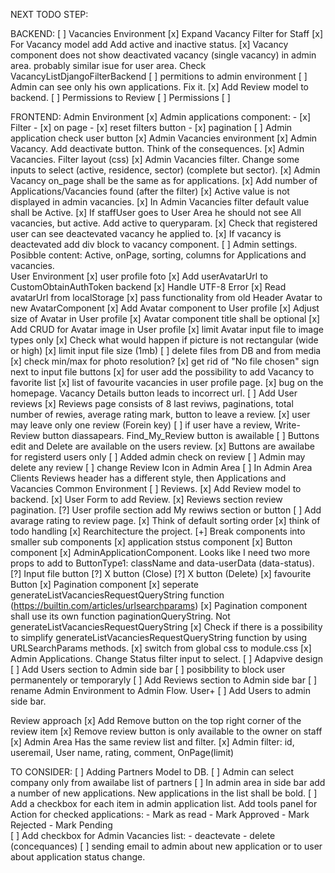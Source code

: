 NEXT TODO STEP:
    


BACKEND:
    [ ] Vacancies Environment
        [x] Expand Vacancy Filter for Staff
        [x] For Vacancy model add Add active and inactive status.
        [x] Vacancy component does not show deactivated vacancy (single vacancy) in admin area.
            probably similar isue for user area. Check VacancyListDjangoFilterBackend
    [ ] permitions to admin environment
    [ ] Admin can see only his own applications. Fix it.
    [x] Add Review model to backend.
        [ ] Permissions to Review
    [ ] Permissions
        [ ]

    
    
    

FRONTEND:
    Admin Environment
        [x] Admin applications component:
            - [x]  Filter 
            - [x]  on page 
            - [x]  reset filters button 
            - [x]  pagination
        [ ] Admin application check user button
        [x] Admin Vacancies environment
            [x] Admin Vacancy. Add deactivate button. Think of the consequences.
            [x] Admin Vacancies. Filter layout (css) 
            [x] Admin Vacancies filter. Change some inputs to select (active, residence, sector) (complete but sector).
            [x] Admin Vacancy on_page shall be the same as for applications. 
            [x] Add number of Applications/Vacancies found (after the filter) 
            [x] Active value is not displayed in admin vacancies. 
            [x] In Admin Vacancies filter default value shall be Active. 
            [x] If staffUser goes to User Area he should not see All vacancies, but active. Add active to queryparam. 
            [x] Check that registered user can see deactevated vacancy he applied to. 
            [x] If vacancy is deactevated add div block to vacancy component.
        [ ] Admin settings. Posibble content: Active, onPage, sorting, columns for Applications and vacancies.      
    User Environment
        [x] user profile foto
            [x] Add userAvatarUrl to CustomObtainAuthToken backend
            [x] Handle UTF-8 Error
            [x] Read avatarUrl from localStorage
            [x] pass functionality from old Header Avatar to new AvatarComponent
            [x] Add Avatar component to User profile
            [x] Adjust size of Avatar in User profile
            [x] Avatar component title shall be optional
            [x] Add CRUD for Avatar image in User profile
            [x] limit Avatar input file to image types only
            [x] Check what would happen if picture is not rectangular (wide or high)
            [x] limit input file size (1mb)
            [ ] delete files from DB and from media
            [x] check min/max for photo resolution?
            [x] get rid of "No file chosen" sign next to input file buttons
        [x] for user add the possibility to add Vacancy to favorite list
        [x] list of favourite vacancies in user profile page.
        [x] bug on the homepage. Vacancy Details button leads to incorrect url.
        [ ] Add User reviews
            [x] Reviews page consists of 8 last reviws, paginations, total number of rewies, average rating mark, button to leave a review.
            [x] user may leave only one review (Forein key)
            [ ] if user have a review, Write-Review button diassapears. Find_My_Review button is awailable
            [ ] Buttons edit and Delete are available on the users review.
            [x] Buttons are awailabe for registerd users only
            [ ] Added admin check on review
            [ ] Admin may delete any review
            [ ] change Review Icon in Admin Area
            [ ] In Admin Area Clients Reviews header has a different style, then Applications and Vacancies
    Common Environment
        [ ] Reviews.
            [x] Add Review model to backend. 
            [x] User Form to add Review.
            [x] Reviews section review pagination.
            [?] User profile section add My rewiws section or button
            [ ] Add avarage rating to review page.
        [x] Think of default sorting order
        [x] think of todo handling
        [x] Rearchitecture the project.
        [+] Break components into smaller sub components
            [x] application ststus component
            [x] Button component
                [x] AdminApplicationComponent. Looks like I need two more props to add to ButtonType1: className and data-userData (data-status).
            [?] Input file button
            [?] X button (Close)
            [?] X button (Delete)
            [x] favourite Button
            [x] Pagination component
                [x] seperate generateListVacanciesRequestQueryString function (https://builtin.com/articles/urlsearchparams)
                [x] Pagination component shall use its own function paginationQueryString. Not generateListVacanciesRequestQueryString
                [x] Check if there is a possibility to simplify generateListVacanciesRequestQueryString function by using URLSearchParams methods.
        [x] switch from global css to module.css
        [x] Admin Applications. Change Status filter input to select.
        [ ] Adapvive design
        [ ] Add Users section to Admin side bar
            [ ] posibbility to block user permanentely or temporaryly
        [ ] Add Reviews section to Admin side bar
        [ ] rename Admin Environment to Admin Flow. User+
        [ ] Add Users to admin side bar.



Review approach
[x] Add Remove button on the top right corner of the review item
[x] Remove review button is only available to the owner on staff
[x] Admin Area Has the same review list and filter.
[x] Admin filter: id, useremail, User name, rating, comment, OnPage(limit)          
    
    

    
    
    
TO CONSIDER:
    [ ] Adding Partners Model to DB.
        [ ] Admin can select company only from awailabe list of partners
    [ ] In admin area in side bar add a number of new applications. New applications in the list shall be bold.
    [ ] Add a checkbox for each item in admin application list. Add tools panel for Action for checked applications:
        - Mark as read
        - Mark Approved
        - Mark Rejected
        - Mark Pending    
    [ ] Add checkbox for Admin Vacancies list:
        - deactevate
        - delete (concequances)
    [ ] sending email to admin about new application or to user about application status change.
        



















